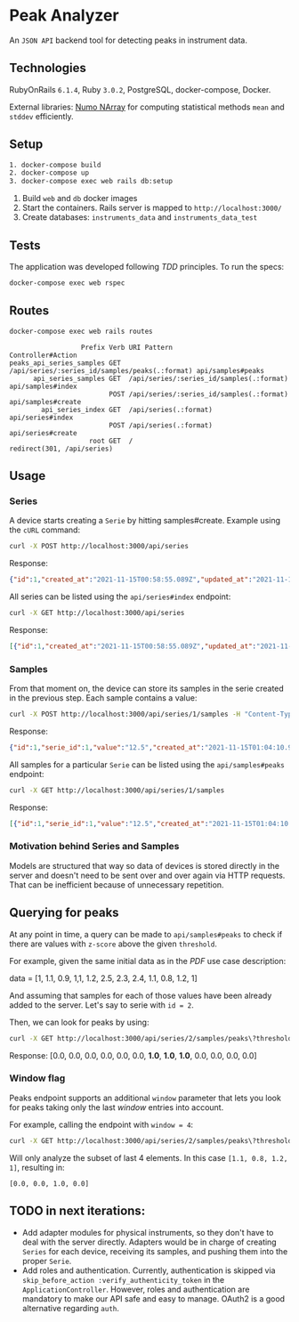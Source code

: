 # Peak Analyzer

An `JSON API` backend tool for detecting peaks in instrument data.

## Technologies
RubyOnRails `6.1.4`, Ruby `3.0.2`, PostgreSQL, docker-compose, Docker.

External libraries: [Numo NArray](https://github.com/ruby-numo/numo-narray) for computing statistical methods `mean` and `stddev` efficiently.

## Setup

```bash
1. docker-compose build
2. docker-compose up
3. docker-compose exec web rails db:setup
```

1. Build `web` and `db` docker images
2. Start the containers. Rails server is mapped to `http://localhost:3000/`
3. Create databases: `instruments_data` and `instruments_data_test`

## Tests

The application was developed following _TDD_ principles. To run the specs: 

```bash
docker-compose exec web rspec
```

## Routes

```bash
docker-compose exec web rails routes
```

```
                  Prefix Verb URI Pattern                                    Controller#Action
peaks_api_series_samples GET  /api/series/:series_id/samples/peaks(.:format) api/samples#peaks
      api_series_samples GET  /api/series/:series_id/samples(.:format)       api/samples#index
                         POST /api/series/:series_id/samples(.:format)       api/samples#create
        api_series_index GET  /api/series(.:format)                          api/series#index
                         POST /api/series(.:format)                          api/series#create
                    root GET  /                                              redirect(301, /api/series)
```

## Usage

### Series

A device starts creating a `Serie` by hitting samples#create. Example using the `cURL` command:

```bash
curl -X POST http://localhost:3000/api/series
```

Response:
```json
{"id":1,"created_at":"2021-11-15T00:58:55.089Z","updated_at":"2021-11-15T00:58:55.089Z"}
```

All series can be listed using the `api/series#index` endpoint:

```bash
curl -X GET http://localhost:3000/api/series
```

Response:
```json
[{"id":1,"created_at":"2021-11-15T00:58:55.089Z","updated_at":"2021-11-15T00:58:55.089Z"}]
```

### Samples

From that moment on, the device can store its samples in the serie created in the previous step. Each sample contains a value:

```bash
curl -X POST http://localhost:3000/api/series/1/samples -H "Content-Type: application/json" --data '{"value": 12.5}'
```

Response:
```json
{"id":1,"serie_id":1,"value":"12.5","created_at":"2021-11-15T01:04:10.995Z","updated_at":"2021-11-15T01:04:10.995Z"}
```

All samples for a particular `Serie` can be listed using the `api/samples#peaks` endpoint:
```bash
curl -X GET http://localhost:3000/api/series/1/samples
```

Response:
```json
[{"id":1,"serie_id":1,"value":"12.5","created_at":"2021-11-15T01:04:10.995Z","updated_at":"2021-11-15T01:04:10.995Z"}]
```

### Motivation behind Series and Samples

Models are structured that way so data of devices is stored directly in the server and doesn't need to be sent over and over again via HTTP requests. That can be inefficient because of unnecessary repetition.

## Querying for peaks

At any point in time, a query can be made to `api/samples#peaks` to check if there are values with `z-score` above the given `threshold`.

For example, given the same initial data as in the _PDF_ use case description:

data = [1, 1.1, 0.9, 1,1, 1.2, 2.5, 2.3, 2.4, 1.1, 0.8, 1.2, 1]

And assuming that samples for each of those values have been already added to the server. Let's say to serie with `id = 2`.

Then, we can look for peaks by using:

```bash
curl -X GET http://localhost:3000/api/series/2/samples/peaks\?threshold\=1.0
```

Response:
[0.0, 0.0, 0.0, 0.0, 0.0, 0.0, **1.0**, **1.0**, **1.0**, 0.0, 0.0, 0.0, 0.0]

### Window flag

Peaks endpoint supports an additional `window` parameter that lets you look for peaks taking only the last _window_ entries into account. 

For example, calling the endpoint with `window = 4`:
```bash
curl -X GET http://localhost:3000/api/series/2/samples/peaks\?threshold\=1.0\&window\=4
```

Will only analyze the subset of last 4 elements. In this case `[1.1, 0.8, 1.2, 1]`, resulting in:

```
[0.0, 0.0, 1.0, 0.0]
```

## TODO in next iterations:

- Add adapter modules for physical instruments, so they don't have to deal with the server directly. Adapters would be in charge of creating `Series` for each device, receiving its samples, and pushing them into the proper `Serie`.
- Add roles and authentication. Currently, authentication is skipped via `skip_before_action :verify_authenticity_token` in the `ApplicationController`. However, roles and authentication are mandatory to make our API safe and easy to manage. OAuth2 is a good alternative regarding `auth`.
